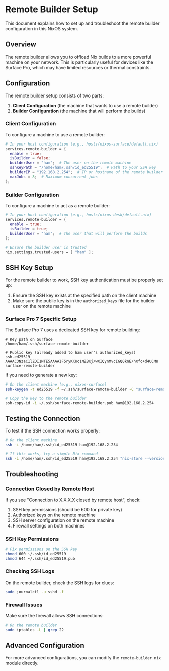 # Remote Builder Setup

This document explains how to set up and troubleshoot the remote builder configuration in this NixOS system.

## Overview

The remote builder allows you to offload Nix builds to a more powerful machine on your network. This is particularly useful for devices like the Surface Pro, which may have limited resources or thermal constraints.

## Configuration

The remote builder setup consists of two parts:

1. **Client Configuration** (the machine that wants to use a remote builder)
2. **Builder Configuration** (the machine that will perform the builds)

### Client Configuration

To configure a machine to use a remote builder:

```nix
# In your host configuration (e.g., hosts/nixos-surface/default.nix)
services.remote-builder = {
  enable = true;
  isBuilder = false;
  builderUser = "ham";  # The user on the remote machine
  sshKeyPath = "/home/ham/.ssh/id_ed25519";  # Path to your SSH key
  builderIP = "192.168.2.254";  # IP or hostname of the remote builder
  maxJobs = 8;  # Maximum concurrent jobs
};
```

### Builder Configuration

To configure a machine to act as a remote builder:

```nix
# In your host configuration (e.g., hosts/nixos-desk/default.nix)
services.remote-builder = {
  enable = true;
  isBuilder = true;
  builderUser = "ham";  # The user that will perform the builds
};

# Ensure the builder user is trusted
nix.settings.trusted-users = [ "ham" ];
```

## SSH Key Setup

For the remote builder to work, SSH key authentication must be properly set up:

1. Ensure the SSH key exists at the specified path on the client machine
2. Make sure the public key is in the `authorized_keys` file for the builder user on the remote machine

### Surface Pro 7 Specific Setup

The Surface Pro 7 uses a dedicated SSH key for remote building:

```
# Key path on Surface
/home/ham/.ssh/surface-remote-builder

# Public key (already added to ham user's authorized_keys)
ssh-ed25519 AAAAC3NzaC1lZDI1NTE5AAAAIF5ryKKKc1NZBKj/wXIQynMvcIGQ0knE/hXfc+d4UCMn surface-remote-builder
```

If you need to generate a new key:

```bash
# On the client machine (e.g., nixos-surface)
ssh-keygen -t ed25519 -f ~/.ssh/surface-remote-builder -C "surface-remote-builder"

# Copy the key to the remote builder
ssh-copy-id -i ~/.ssh/surface-remote-builder.pub ham@192.168.2.254
```

## Testing the Connection

To test if the SSH connection works properly:

```bash
# On the client machine
ssh -i /home/ham/.ssh/id_ed25519 ham@192.168.2.254

# If this works, try a simple Nix command
ssh -i /home/ham/.ssh/id_ed25519 ham@192.168.2.254 "nix-store --version"
```

## Troubleshooting

### Connection Closed by Remote Host

If you see "Connection to X.X.X.X closed by remote host", check:

1. SSH key permissions (should be 600 for private key)
2. Authorized keys on the remote machine
3. SSH server configuration on the remote machine
4. Firewall settings on both machines

### SSH Key Permissions

```bash
# Fix permissions on the SSH key
chmod 600 ~/.ssh/id_ed25519
chmod 644 ~/.ssh/id_ed25519.pub
```

### Checking SSH Logs

On the remote builder, check the SSH logs for clues:

```bash
sudo journalctl -u sshd -f
```

### Firewall Issues

Make sure the firewall allows SSH connections:

```bash
# On the remote builder
sudo iptables -L | grep 22
```

## Advanced Configuration

For more advanced configurations, you can modify the `remote-builder.nix` module directly.